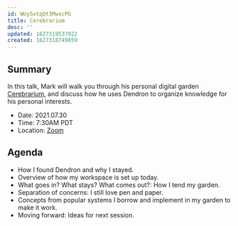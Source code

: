 ```yaml
---
id: WUy5xtqQt3MwxcPG
title: Cerebrarium
desc: ''
updated: 1627319537922
created: 1627318749859
---
```


## Summary

In this talk, Mark will walk you through his personal digital garden [Cerebrarium](https://cerebrarium.garden), and discuss how he uses Dendron to organize knowledge for his personal interests.

- Date: 2021.07.30
- Time: 7:30AM PDT
- Location: [Zoom](https://us02web.zoom.us/j/89245933363?pwd=UVFhb1ZZZDd3OW1VOHNKODZSTmlwUT09)

## Agenda
- How I found Dendron and why I stayed.
- Overview of how my workspace is set up today.
- What goes in? What stays? What comes out?: How I tend my garden.
- Separation of concerns: I still love pen and paper.
- Concepts from popular systems I borrow and implement in my garden to make it work.
- Moving forward: Ideas for next session.